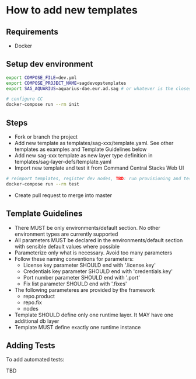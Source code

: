 # How to add new templates

## Requirements

* Docker

## Setup dev environment

```bash
export COMPOSE_FILE=dev.yml
export COMPOSE_PROJECT_NAME=sagdevopstemplates
export SAG_AQUARIUS=aquarius-dae.eur.ad.sag # or whatever is the closest

# configure CC
docker-compose run --rm init
```

## Steps

* Fork or branch the project
* Add new template as templates/sag-xxx/template.yaml. See other templates as examples and Template Guidelines below
* Add new sag-xxx template as new layer type definition in templates/sag-layer-defs/template.yaml
* Import new template and test it from Command Central Stacks Web UI

```bash
# reimport templates, register dev nodes, TBD: run provisioning and tests
docker-compose run --rm test
```

* Create pull request to merge into master

## Template Guidelines

* There MUST be only environments/default section. No other environment types are currently supported
* All parameters MUST be declared in the environments/default section with sensible default values where possible
* Parameterize only what is necessary. Avoid too many parameters
* Follow these naming conventions for parameters:
  * License key parameter SHOULD end with '.license.key'
  * Credentials key parameter SHOULD end with 'credentials.key'
  * Port number parameter SHOULD end with '.port'
  * Fix list parameter SHOULD end with '.fixes'
* The following parameteres are provided by the framework
  * repo.product
  * repo.fix
  * nodes
* Template SHOULD define only one runtime layer. It MAY have one additional db layer
* Template MUST define exactly one runtime instance

## Adding Tests

To add automated tests:

TBD
